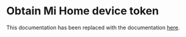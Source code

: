 # Obtain Mi Home device token
This documentation has been replaced with the documentation [here](obtain_token.md).
